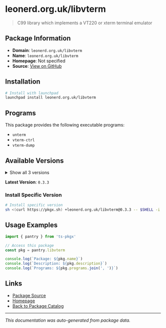 # leonerd.org.uk/libvterm

> C99 library which implements a VT220 or xterm terminal emulator

## Package Information

- **Domain**: `leonerd.org.uk/libvterm`
- **Name**: `leonerd.org.uk/libvterm`
- **Homepage**: Not specified
- **Source**: [View on GitHub](https://github.com/pkgxdev/pantry/tree/main/projects/leonerd.org.uk/libvterm/package.yml)

## Installation

```bash
# Install with launchpad
launchpad install leonerd.org.uk/libvterm
```

## Programs

This package provides the following executable programs:

- `unterm`
- `vterm-ctrl`
- `vterm-dump`

## Available Versions

<details>
<summary>Show all 3 versions</summary>

- `0.3.3`, `0.3.2`, `0.3.1`

</details>

**Latest Version**: `0.3.3`

### Install Specific Version

```bash
# Install specific version
sh <(curl https://pkgx.sh) +leonerd.org.uk/libvterm@0.3.3 -- $SHELL -i
```

## Usage Examples

```typescript
import { pantry } from 'ts-pkgx'

// Access this package
const pkg = pantry.libvterm

console.log(`Package: ${pkg.name}`)
console.log(`Description: ${pkg.description}`)
console.log(`Programs: ${pkg.programs.join(', ')}`)
```

## Links

- [Package Source](https://github.com/pkgxdev/pantry/tree/main/projects/leonerd.org.uk/libvterm/package.yml)
- [Homepage](#)
- [Back to Package Catalog](../../package-catalog.md)

---

*This documentation was auto-generated from package data.*
